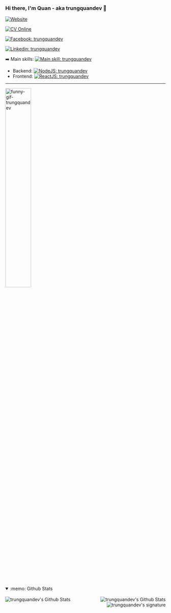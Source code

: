 ### Hi there, I'm Quan - aka trungquandev 👋

[![Website](https://img.shields.io/website?down_message=Offline&label=trungquandev.com&style=flat-square&logo=google-chrome&logoColor=white&up_message=Online&url=https%3A%2F%2Ftrungquandev.com)](https://trungquandev.com)

[![CV Online](https://img.shields.io/website?&label=cv.trungquandev.com&style=flat-square&logo=ghostery&logoColor=white&up_message=Online&url=https%3A%2F%2Fcv.trungquandev.com)](https://cv.trungquandev.com)

[![Facebook: trungquandev](https://img.shields.io/website?&label=Facebook&style=flat-square&logo=facebook&logoColor=white&up_message=Online&url=https%3A%2F%2Ffacebook.com/trungquandev)](https://www.facebook.com/trungquandev/)

[![Linkedin: trungquandev](https://img.shields.io/badge/I'm%20not%20seeking%20to%20change%20jobs-blue?label=Linkedin&style=flat-square&logo=Linkedin&logoColor=white)](https://www.linkedin.com/in/trungquandev/)

:arrow_right: Main skills: [![Main skill: trungquandev](https://img.shields.io/badge/javascript-f7df1e?style=flat-square&logo=javascript&logoColor=black)](https://github.com/trungquandev)

* Backend: [![NodeJS: trungquandev](https://img.shields.io/badge/node.js-339933?style=flat-square&logo=node.js&logoColor=white)](https://github.com/trungquandev)
* Frontend: [![ReactJS: trungquandev](https://img.shields.io/badge/react-61dafb?style=flat-square&logo=react&logoColor=black)](https://github.com/trungquandev)

<hr>

<img src="https://raw.githubusercontent.com/trungquandev/trungquandev/main/images/trungquandev-gif-coding.gif" alt="funny-gif-trungquandev" width="40%">

<details open="true">
  <summary>:memo: Github Stats </summary>
  <br />
  <img align="left" alt="trungquandev's Github Stats" src="https://github-readme-stats.vercel.app/api/top-langs/?username=trungquandev" />
  <img align="right" alt="trungquandev's Github Stats" src="https://github-readme-stats.codestackr.vercel.app/api?username=trungquandev&show_icons=true&hide_border=true&hide_title=false&include_all_commits=true&count_private=true&theme=gradient" />
  <br />
  <img align="right" alt="trungquandev's signature" src="https://img.shields.io/badge/Signature-trungquandev.com-brightgreen" />
</details>  

<!-- [![Signature](https://img.shields.io/badge/Signature-trungquandev.com-brightgreen)](https://trungquandev.com) -->
<!--
**trungquandev/trungquandev** is a ✨ _special_ ✨ repository because its `README.md` (this file) appears on your GitHub profile.

Here are some ideas to get you started:

- 🔭 I’m currently working on ...
- 🌱 I’m currently learning ...
- 👯 I’m looking to collaborate on ...
- 🤔 I’m looking for help with ...
- 💬 Ask me about ...
- 📫 How to reach me: ...
- 😄 Pronouns: ...
- ⚡ Fun fact: ...
-->
